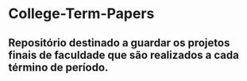 # College-Term-Papers

## Repositório destinado a guardar os projetos finais de faculdade que são realizados a cada término de período.
